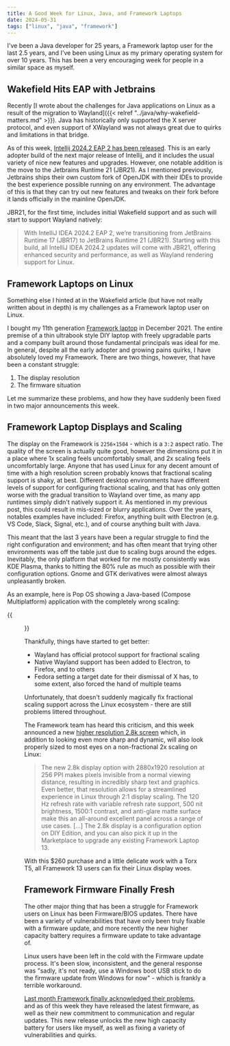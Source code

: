 ```yaml
---
title: A Good Week for Linux, Java, and Framework Laptops
date: 2024-05-31
tags: ["linux", "java", "framework"]
---
```


I've been a Java developer for 25 years, a Framework laptop user for the last 2.5 years, and I've been using Linux as my primary operating system for over 10 years. This has been a very encouraging week for people in a similar space as myself.

<!--more-->

## Wakefield Hits EAP with Jetbrains

Recently [I wrote about the challenges for Java applications on Linux as a result of the migration to Wayland]({{< relref "../java/why-wakefield-matters.md" >}}). Java has historically only supported the X server protocol, and even support of XWayland was not always great due to quirks and limitations in that bridge. 

As of this week, [Intellij 2024.2 EAP 2 has been released](https://blog.jetbrains.com/idea/2024/05/intellij-idea-2024-2-eap-2/). This is an early adopter build of the next major release of Intellij, and it includes the usual variety of nice new features and upgrades. However, one notable addition is the move to the Jetbrains Runtime 21 (JBR21). As I mentioned previously, Jetbrains ships their own custom fork of OpenJDK with their IDEs to provide the best experience possible running on any environment. The advantage of this is that they can try out new features and tweaks on their fork before it lands officially in the mainline OpenJDK.

JBR21, for the first time, includes initial Wakefield support and as such will start to support Wayland natively:

> With IntelliJ IDEA 2024.2 EAP 2, we’re transitioning from JetBrains Runtime 17 (JBR17) to JetBrains Runtime 21 (JBR21). Starting with this build, all IntelliJ IDEA 2024.2 updates will come with JBR21, offering enhanced security and performance, as well as Wayland rendering support for Linux.

## Framework Laptops on Linux

Something else I hinted at in the Wakefield article (but have not really written about in depth) is my challenges as a Framework laptop user on Linux.

I bought my 11th generation [Framework laptop](https://frame.work/) in December 2021. The entire premise of a thin ultrabook style DIY laptop with freely upgradable parts and a company built around those fundamental principals was ideal for me. In general, despite all the early adopter and growing pains quirks, I have absolutely loved my Framework. There are two things, however, that have been a constant struggle:

1. The display resolution
2. The firmware situation

Let me summarize these problems, and how they have suddenly been fixed in two major announcements this week.

## Framework Laptop Displays and Scaling

The display on the Framework is `2256×1504` - which is a `3:2` aspect ratio. The quality of the screen is actually quite good, however the dimensions put it in a place where 1x scaling feels uncomfortably small, and 2x scaling feels uncomfortably large. Anyone that has used Linux for any decent amount of time with a high resolution screen probably knows that fractional scaling support is shaky, at best. Different desktop environments have different levels of support for configuring fractional scaling, and that has only gotten worse with the gradual transition to Wayland over time, as many app runtimes simply didn't natively support it. As mentioned in my previous post, this could result in mis-sized or blurry applications. Over the years, notables examples have included: Firefox, anything built with Electron (e.g. VS Code, Slack, Signal, etc.), and of course anything built with Java.

This meant that the last 3 years have been a regular struggle to find the right configuration and environment; and has often meant that trying other environments was off the table just due to scaling bugs around the edges. Inevitably, the only platform that worked for me mostly consistently was KDE Plasma, thanks to hitting the 80% rule as much as possible with their configuration options. Gnome and GTK derivatives were almost always unpleasantly broken.

As an example, here is Pop OS showing a Java-based (Compose Multiplatform) application with the completely wrong scaling:

{{<figure src="/img/articles/wakefield/jetbrains-toolbox.png" caption="Tiny Little Toolbox">}}

Thankfully, things have started to get better:
* Wayland has official protocol support for fractional scaling
* Native Wayland support has been added to Electron, to Firefox, and to others
* Fedora setting a target date for their dismissal of X has, to some extent, also forced the hand of multiple teams

Unfortunately, that doesn't suddenly magically fix fractional scaling support across the Linux ecosystem - there are still problems littered throughout.

The Framework team has heard this criticism, and this week announced a new [higher resolution 2.8k screen](https://frame.work/blog/introducing-the-new-framework-laptop-13-with-intel-core-ultra-series-1-processors) which, in addition to looking even more sharp and dynamic, will also look properly sized to most eyes on a non-fractional 2x scaling on Linux:

> The new 2.8k display option with 2880x1920 resolution at 256 PPI makes pixels invisible from a normal viewing distance, resulting in incredibly sharp text and graphics.  Even better, that resolution allows for a streamlined experience in Linux through 2:1 display scaling. The 120 Hz refresh rate with variable refresh rate support, 500 nit brightness, 1500:1 contrast, and anti-glare matte surface make this an all-around excellent panel across a range of use cases.
> [...]
> The 2.8k display is a configuration option on DIY Edition, and you can also pick it up in the Marketplace to upgrade any existing Framework Laptop 13.

With this $260 purchase and a little delicate work with a Torx T5, all Framework 13 users can fix their Linux display woes.

## Framework Firmware Finally Fresh

The other major thing that has been a struggle for Framework users on Linux has been Firmware/BIOS updates. There have been a variety of vulnerabilities that have only been truly fixable with a firmware update, and more recently the new higher capacity battery requires a firmware update to take advantage of.

Linux users have been left in the cold with the Firmware update process. It's been slow, inconsistent, and the general response was "sadly, it's not ready, use a Windows boot USB stick to do the firmware update from Windows for now" - which is frankly a terrible workaround.

[Last month Framework finally acknowledged their problems](https://frame.work/blog/enabling-software-longevity), and as of this week they have released the latest firmware, as well as their new commitment to communication and regular updates. This new release unlocks the new high capacity battery for users like myself, as well as fixing a variety of vulnerabilities and quirks.